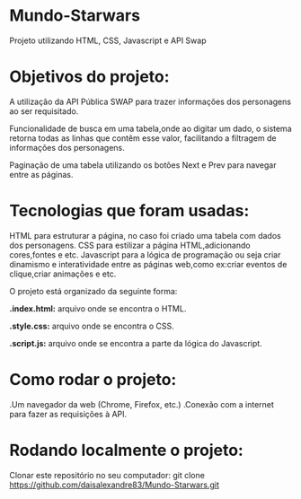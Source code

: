# Mundo-Starwars
Projeto utilizando HTML, CSS, Javascript e API Swap

# Objetivos do projeto:

 A utilização da API Pública SWAP para trazer informações dos personagens ao ser requisitado.

Funcionalidade de busca em uma tabela,onde ao digitar um dado, o sistema retorna todas as linhas que contêm esse valor, facilitando a    filtragem de informações dos personagens.

Paginação de uma tabela utilizando os botões Next e Prev para navegar entre as páginas.

# Tecnologias que foram usadas:

HTML para estruturar a página, no caso foi criado uma tabela com dados dos personagens.
CSS para estilizar a página HTML,adicionando cores,fontes e etc.
Javascript para a lógica de programação ou seja criar dinamismo e interatividade entre as páginas web,como ex:criar eventos de clique,criar animações e etc.

O projeto está organizado da seguinte forma:

**.index.html:** arquivo onde se encontra o HTML.

**.style.css:** arquivo onde se encontra o CSS.

**.script.js:** arquivo onde se encontra a parte da lógica do Javascript.

# Como rodar o projeto:
.Um navegador da web (Chrome, Firefox, etc.)
.Conexão com a internet para fazer as requisições à API.

# Rodando localmente o projeto:

Clonar este repositório no seu computador:
git clone https://github.com/daisalexandre83/Mundo-Starwars.git







